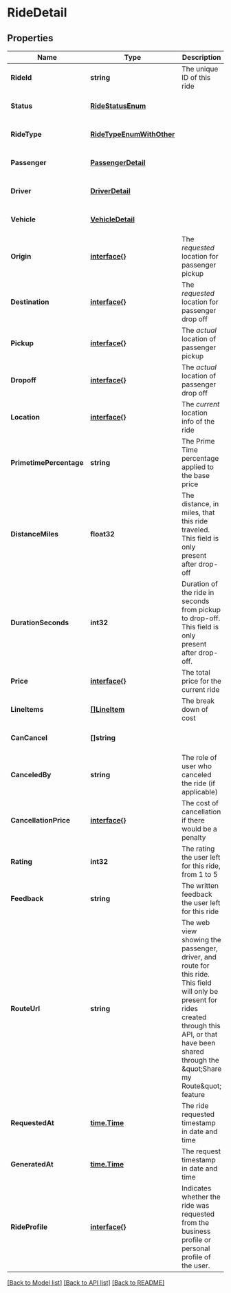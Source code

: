 # RideDetail

## Properties
Name | Type | Description | Notes
------------ | ------------- | ------------- | -------------
**RideId** | **string** | The unique ID of this ride | [optional] [default to null]
**Status** | [**RideStatusEnum**](RideStatusEnum.md) |  | [optional] [default to null]
**RideType** | [**RideTypeEnumWithOther**](RideTypeEnumWithOther.md) |  | [optional] [default to null]
**Passenger** | [**PassengerDetail**](PassengerDetail.md) |  | [optional] [default to null]
**Driver** | [**DriverDetail**](DriverDetail.md) |  | [optional] [default to null]
**Vehicle** | [**VehicleDetail**](VehicleDetail.md) |  | [optional] [default to null]
**Origin** | [**interface{}**](interface{}.md) | The *requested* location for passenger pickup | [optional] [default to null]
**Destination** | [**interface{}**](interface{}.md) | The *requested* location for passenger drop off | [optional] [default to null]
**Pickup** | [**interface{}**](interface{}.md) | The *actual* location of passenger pickup | [optional] [default to null]
**Dropoff** | [**interface{}**](interface{}.md) | The *actual* location of passenger drop off | [optional] [default to null]
**Location** | [**interface{}**](interface{}.md) | The *current* location info of the ride | [optional] [default to null]
**PrimetimePercentage** | **string** | The Prime Time percentage applied to the base price | [optional] [default to null]
**DistanceMiles** | **float32** | The distance, in miles, that this ride traveled. This field is only present after drop-off | [optional] [default to null]
**DurationSeconds** | **int32** | Duration of the ride in seconds from pickup to drop-off. This field is only present after drop-off. | [optional] [default to null]
**Price** | [**interface{}**](interface{}.md) | The total price for the current ride | [optional] [default to null]
**LineItems** | [**[]LineItem**](LineItem.md) | The break down of cost | [optional] [default to null]
**CanCancel** | **[]string** |  | [optional] [default to null]
**CanceledBy** | **string** | The role of user who canceled the ride (if applicable) | [optional] [default to null]
**CancellationPrice** | [**interface{}**](interface{}.md) | The cost of cancellation if there would be a penalty | [optional] [default to null]
**Rating** | **int32** | The rating the user left for this ride, from 1 to 5 | [optional] [default to null]
**Feedback** | **string** | The written feedback the user left for this ride | [optional] [default to null]
**RouteUrl** | **string** | The web view showing the passenger, driver, and route for this ride. This field will only be present for rides created through this API, or that have been shared through the \&quot;Share my Route\&quot; feature  | [optional] [default to null]
**RequestedAt** | [**time.Time**](time.Time.md) | The ride requested timestamp in date and time | [optional] [default to null]
**GeneratedAt** | [**time.Time**](time.Time.md) | The request timestamp in date and time | [optional] [default to null]
**RideProfile** | [**interface{}**](interface{}.md) | Indicates whether the ride was requested from the business profile or personal profile of the user.  | [optional] [default to null]

[[Back to Model list]](../README.md#documentation-for-models) [[Back to API list]](../README.md#documentation-for-api-endpoints) [[Back to README]](../README.md)


